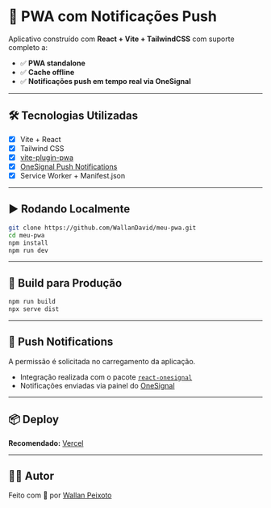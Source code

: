 # 🚀 PWA com Notificações Push

Aplicativo construído com **React + Vite + TailwindCSS** com suporte completo a:

- ✅ **PWA standalone**
- ✅ **Cache offline**
- ✅ **Notificações push em tempo real via OneSignal**

---

## 🛠️ Tecnologias Utilizadas

- [x] Vite + React
- [x] Tailwind CSS
- [x] [vite-plugin-pwa](https://vite-plugin-pwa.netlify.app/)
- [x] [OneSignal Push Notifications](https://onesignal.com/)
- [x] Service Worker + Manifest.json

---

## ▶️ Rodando Localmente

```bash
git clone https://github.com/WallanDavid/meu-pwa.git
cd meu-pwa
npm install
npm run dev
```

---

## 🔨 Build para Produção

```bash
npm run build
npx serve dist
```

---

## 🔔 Push Notifications

A permissão é solicitada no carregamento da aplicação.

- Integração realizada com o pacote [`react-onesignal`](https://www.npmjs.com/package/react-onesignal)
- Notificações enviadas via painel do [OneSignal](https://onesignal.com/)

---

## 📦 Deploy

**Recomendado:** [Vercel](https://vercel.com)

---

## 👨‍💻 Autor

Feito com 💙 por [Wallan Peixoto](https://github.com/WallanDavid)
